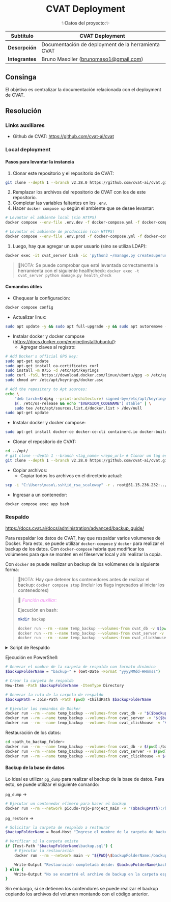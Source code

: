 # <div align="center"><b> CVAT Deployment </b></div>

<div align="center">✨Datos del proyecto:✨</div>

<p></p>

<div align="center">

| Subtitulo       | CVAT Deployment                                         |
| --------------- | --------------------------------------------------------------------- |
| **Descrpción**  | Documentación de deployment de la herramienta CVAT |
| **Integrantes** | Bruno Masoller (brunomaso1@gmail.com)                                 |

</div>

## Consinga

El objetivo es centralizar la documentación relacionada con el deployment de CVAT.

## Resolución

### Links auxiliares

- Github de CVAT: https://github.com/cvat-ai/cvat

### Local deployment

#### Pasos para levantar la instancia

1. Clonar este repositorio y el repositorio de CVAT:

```bash
git clone --depth 1 --branch v2.28.0 https://github.com/cvat-ai/cvat.git # Versión v2.28.0
```

2. Remplazar los archivos del repositorio de CVAT con los de este repositorio.
3. Completar las variables faltantes en los `.env`.
4. Hacer `docker compose up` según el ambiente que se desee levantar:

```bash
# Levantar el ambiente local (sin HTTPS)
docker compose --env-file .env.dev -f docker-compose.yml -f docker-compose.custom.yml up -d
```

```bash
# Levantar el ambiente de producción (con HTTPS)
docker compose --env-file .env.prod -f docker-compose.yml -f docker-compose.custom.yml up -d
```

1. Luego, hay que agregar un super usuario (sino se utiliza LDAP):

```bash
docker exec -it cvat_server bash -ic 'python3 ~/manage.py createsuperuser'
```

> 📝<font color='Gray'>NOTA:</font> Se puede comprobar que esté levantada correctamente la herramienta con el siguiente healthcheck: `docker exec -t cvat_server python manage.py health_check`

#### Comandos útiles

- Chequear la configuración:

```bash
docker compose config
```

- Actualizar linux:

```bash
sudo apt update -y && sudo apt full-upgrade -y && sudo apt autoremove -y && sudo apt clean -y && sudo apt autoclean -y
```

- Instalar docker y docker compose (https://docs.docker.com/engine/install/ubuntu/):
  - Agregar claves al registro:
		
```bash
# Add Docker's official GPG key:
sudo apt-get update
sudo apt-get install ca-certificates curl
sudo install -m 0755 -d /etc/apt/keyrings
sudo curl -fsSL https://download.docker.com/linux/ubuntu/gpg -o /etc/apt/keyrings/docker.asc
sudo chmod a+r /etc/apt/keyrings/docker.asc

# Add the repository to Apt sources:
echo \
	"deb [arch=$(dpkg --print-architecture) signed-by=/etc/apt/keyrings/docker.asc] https://download.docker.com/linux/ubuntu \
	$(. /etc/os-release && echo "$VERSION_CODENAME") stable" | \
	sudo tee /etc/apt/sources.list.d/docker.list > /dev/null
sudo apt-get update
```

  - Instalar docker y docker compose:

```bash
sudo apt-get install docker-ce docker-ce-cli containerd.io docker-buildx-plugin docker-compose-plugin -y
```

- Clonar el repositorio de CVAT:

```bash
cd ../opt/
# git clone --depth 1 --branch <tag_name> <repo_url> # Clonar un tag específico
git clone --depth 1 --branch v2.28.0 https://github.com/cvat-ai/cvat.git # Versión v2.28.0 - LTS
```

- Copiar archivos:
	- Copiar todos los archivos en el directorio actual:
```bash
scp -i "C:\Users\maso\.ssh\id_rsa_scaleway" -r . root@51.15.236.232:../opt/cvat/ # Poner la IP de la instancia
```

- Ingresar a un contenedor:

```bash
docker compose exec app bash
```

### Respaldo

https://docs.cvat.ai/docs/administration/advanced/backup_guide/

Para respaldar los datos de CVAT, hay que respaldar varios volumenes de Docker. Para esto, se puede utilizar `docker-compose` y `docker` para realizar el backup de los datos.
Con `docker-compose` habría que modificar los volúmenes para que se monten en el fileserver local y ahí realizar la copia.

Con `docker` se puede realizar un backup de los volúmenes de la siguiente forma:

> 📝<font color='Gray'>NOTA:</font> Hay que detener los contenedores antes de realizar el backup: `docker compose stop` (incluir los flags ingresados al iniciar los contenedores)

> 🔮 <em><font color='violet'>Función auxiliar:</font></em>
> 
> Ejecución en bash:
> ```bash
> mkdir backup
>
> docker run --rm --name temp_backup --volumes-from cvat_db -v $(pwd)/backup:/backup ubuntu tar -czvf /backup/cvat_db.tar.gz /var/lib/postgresql/data
> docker run --rm --name temp_backup --volumes-from cvat_server -v $(pwd)/backup:/backup ubuntu tar -czvf /backup/cvat_data.tar.gz /home/django/data
> docker run --rm --name temp_backup --volumes-from cvat_clickhouse -v $(pwd)/backup:/backup ubuntu tar -czvf /backup/cvat_events_db.tar.gz /var/lib/clickhouse
> ```

<details>
  <summary>Script de Respaldo</summary>
  <code>

	#!/bin/bash

	# Generar el nombre de la carpeta de respaldo con formato dinámico
	backupFolderName="backup-$(date +'%Y%m%d-%H%M%S')"

	# Crear la carpeta de respaldo
	mkdir -p "$backupFolderName"

	# Ejecutar los comandos de Docker
	docker run --rm --name temp_backup --volumes-from cvat_db -v "$(pwd)/$backupFolderName:/backup" ubuntu tar -czvf /backup/cvat_db.tar.gz /var/lib/postgresql/data

	docker run --rm --name temp_backup --volumes-from cvat_server -v "$(pwd)/$backupFolderName:/backup" ubuntu tar -czvf /backup/cvat_data.tar.gz /home/django/data

	docker run --rm --name temp_backup --volumes-from cvat_clickhouse -v "$(pwd)/$backupFolderName:/backup" ubuntu tar -czvf /backup/cvat_events_db.tar.gz /var/lib/clickhouse

  </code>
</details>

Ejecución en PowerShell:
```bash
# Generar el nombre de la carpeta de respaldo con formato dinámico
$backupFolderName = "backup-" + (Get-Date -Format "yyyyMMdd-HHmmss")

# Crear la carpeta de respaldo
New-Item -Path $backupFolderName -ItemType Directory

# Generar la ruta de la carpeta de respaldo
$backupPath = Join-Path -Path (pwd) -ChildPath $backupFolderName

# Ejecutar los comandos de Docker
docker run --rm --name temp_backup --volumes-from cvat_db -v "$($backupPath):/backup" ubuntu tar -czvf /backup/cvat_db.tar.gz /var/lib/postgresql/data
docker run --rm --name temp_backup --volumes-from cvat_server -v "$($backupPath):/backup" ubuntu tar -czvf /backup/cvat_data.tar.gz /home/django/data
docker run --rm --name temp_backup --volumes-from cvat_clickhouse -v "$($backupPath):/backup" ubuntu tar -czvf /backup/cvat_events_db.tar.gz /var/lib/clickhouse
```

Restauración de los datos:
```bash
cd <path_to_backup_folder>
docker run --rm --name temp_backup --volumes-from cvat_db -v $(pwd):/backup ubuntu bash -c "cd /var/lib/postgresql/data && tar -xvf /backup/cvat_db.tar.gz --strip 4"
docker run --rm --name temp_backup --volumes-from cvat_server -v $(pwd):/backup ubuntu bash -c "cd /home/django/data && tar -xvf /backup/cvat_data.tar.gz --strip 3"
docker run --rm --name temp_backup --volumes-from cvat_clickhouse -v $(pwd):/backup ubuntu bash -c "cd /var/lib/clickhouse && tar -xvf /backup/cvat_events_db.tar.gz --strip 3"
```

#### Backup de la base de datos

Lo ideal es utilizar `pg_dump` para realizar el backup de la base de datos. Para esto, se puede utilizar el siguiente comando:

`pg_dump` $\rightarrow$
```bash
# Ejecutar un contenedor efímero para hacer el backup
docker run --rm --network picudo-rojo-project_main -v "($backupPath):/backup" postgres:15-alpine pg_dump -h cvat_db -U postgres -d cvat -F c -f /backup/backup.sql
```

`pg_restore` $\rightarrow$
```bash
# Solicitar la carpeta de respaldo a restaurar
$backupFolderName = Read-Host "Ingrese el nombre de la carpeta de backup a restaurar"

# Verificar si la carpeta existe
if (Test-Path "$backupFolderName\backup.sql") {
    # Ejecutar la restauración
    docker run --rm --network main -v "${PWD}\$backupFolderName:/backup" postgres pg_restore -h cvat_db -U postgres -d postgres -c /backup/backup.sql

    Write-Output "Restauración completada desde: $backupFolderName\backup.sql"
} else {
    Write-Output "No se encontró el archivo de backup en la carpeta especificada."
}
```

Sin embargo, si se detienen los contendores se puede realizar el backup copiando los archivos del volumen montando con el código anterior.